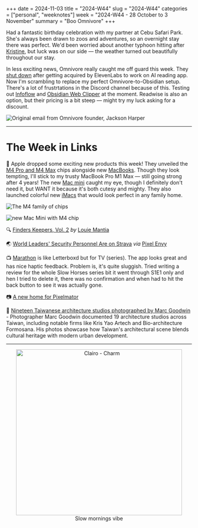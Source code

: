 +++
date = 2024-11-03
title = "2024-W44"
slug = "2024-W44"
categories = ["personal", "weeknotes"]
week = "2024-W44 - 28 October to 3 November"
summary = "Boo Omnivore"
+++

Had a fantastic birthday celebration with my partner at Cebu Safari Park. She's always been drawn to zoos and adventures, so an overnight stay there was perfect. We'd been worried about another typhoon hitting after [Kristine](https://www.rappler.com/philippines/weather/tropical-cyclone-kristine-forecast-track-wind-signals-rain-damage-relief-updates-october-2024/?ref=krabf.com), but luck was on our side — the weather turned out beautifully throughout our stay.

In less exciting news, Omnivore really caught me off guard this week. They [shut down](https://blog.omnivore.app/p/details-on-omnivore-shutting-down?ref=krabf.com) after getting acquired by ElevenLabs to work on AI reading app. Now I'm scrambling to replace my perfect Omnivore-to-Obsidian setup. There's a lot of frustrtations in the Discord channel because of this. Testing out [Infoflow](https://www.infoflow.app/?ref=krabf.com) and [Obsidian Web Clipper](https://obsidian.md/clipper?ref=krabf.com) at the moment. Readwise is also an option, but their pricing is a bit steep — might try my luck asking for a discount.

![Original email from Omnivore founder, Jackson Harper](/weeknotes/2024-W44/omnivore-original-email.png "Original email from Omnivore founder Jackson Harper")

---

# The Week in Links

 Apple dropped some exciting new products this week! They unveiled the [M4 Pro and M4 Max](https://www.apple.com/newsroom/2024/10/apple-introduces-m4-pro-and-m4-max/?ref=krabf.com) chips alongside new [MacBooks](https://www.apple.com/macbook-pro/?ref=krabf.com). Though they look tempting, I'll stick to my trusty MacBook Pro M1 Max — still going strong after 4 years! The new [Mac mini](https://www.apple.com/mac-mini/?ref=krabf.com) caught my eye, though I definitely don't need it, but WANT it because it's both cutesy and mighty. They also launched colorful new [iMacs](https://www.apple.com/imac/?ref=krabf.com) that would look perfect in any family home.

![The M4 family of chips](/weeknotes/2024-W44/Apple-M4-chip-series-hero.jpg "The M4 family of chips is the most advanced lineup of chips ever built for a personal computer. | Apple")

![new Mac Mini with M4 chip](/weeknotes/2024-W44/Apple-Mac-mini-hero.jpg "With M4 and M4 Pro, the new Mac mini brings incredible performance and connectivity in a design that’s small enough to fit in your hand. | Apple")

🔍 [Finders Keepers, Vol. 2](https://lmnt.me/blog/icons/finders-keepers-vol-2.html) *by* [Louie Mantia](https://lmnt.me)

🌏 [World Leaders' Security Personnel Are on Strava](https://pxlnv.com/linklog/security-personnel-strava/?ref=krabf.com) *via* [Pixel Envy](https://pxlnv.com/?ref=krabf.com)

📺 [Marathon](https://marathontv.app/?ref=krabf.com) is like Letterboxd but for TV (series). The app looks great and has nice haptic feedback. Problem is, it's quite sluggish. Tried writing a review for the whole Slow Horses series bit it went through S1E1 only and hen I tried to delete it, there was no confirmation and when had to hit the back button to see it was actually gone.

📷 [A new home for Pixelmator](https://www.pixelmator.com/blog/2024/11/01/a-new-home-for-pixelmator/?ref=krabf.com)

📐 [Nineteen Taiwanese architecture studios photographed by Marc Goodwin](https://www.dezeen.com/2024/10/24/marc-goodwin-taiwan-architecture-studios-2/?ref=krabf.com) - Photographer Marc Goodwin documented 19 architecture studios across Taiwan, including notable firms like Kris Yao Artech and Bio-architecture Formosana. His photos showcase how Taiwan's architectural scene blends cultural heritage with modern urban development.

---

<div align="center">
   <a href="https://song.link/krabfwk44"><img src="/weeknotes/2024-W44/claireo-charm-2024.jpg" alt="Clairo - Charm" width="450">
</a>
<figcaption>Slow mornings vibe</figcaption>
</figure>
</div>
